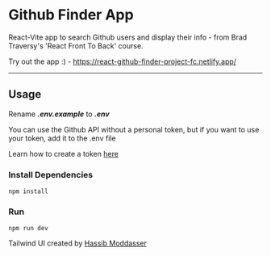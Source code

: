 # Github Finder App

React-Vite app to search Github users and display their info - from Brad Traversy's 'React Front To Back' course.

Try out the app :) - https://react-github-finder-project-fc.netlify.app/

---

## Usage

Rename **_.env.example_** to **_.env_**

You can use the Github API without a personal token, but if you want to use your token, add it to the .env file

Learn how to create a token [here](https://docs.github.com/en/authentication/keeping-your-account-and-data-secure/creating-a-personal-access-token)

### Install Dependencies

```
npm install
```

### Run

```
npm run dev
```

Tailwind UI created by [Hassib Moddasser](https://twitter.com/hassibmoddasser)
